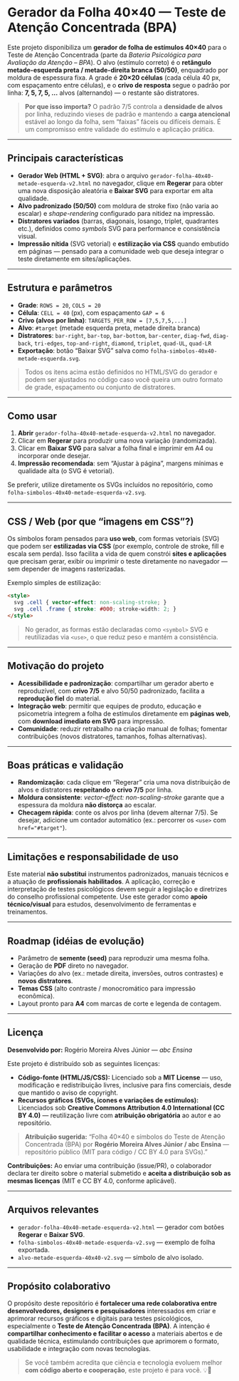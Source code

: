 # Gerador da Folha 40×40 — Teste de Atenção Concentrada (BPA)

Este projeto disponibiliza um **gerador de folha de estímulos 40×40** para o Teste de Atenção Concentrada (parte da *Bateria Psicológica para Avaliação da Atenção – BPA*).
O alvo (estímulo correto) é o **retângulo metade-esquerda preta / metade-direita branca (50/50)**, enquadrado por moldura de espessura fixa. A grade é **20×20 células** (cada célula 40 px, com espaçamento entre células), e o **crivo de resposta** segue o padrão por linha: **7, 5, 7, 5, …** alvos (alternando) — o restante são distratores.

> **Por que isso importa?**
> O padrão 7/5 controla a **densidade de alvos** por linha, reduzindo vieses de padrão e mantendo a **carga atencional** estável ao longo da folha, sem “faixas” fáceis ou difíceis demais. É um compromisso entre validade do estímulo e aplicação prática.

---

## Principais características

* **Gerador Web (HTML + SVG)**: abra o arquivo `gerador-folha-40x40-metade-esquerda-v2.html` no navegador, clique em **Regerar** para obter uma nova disposição aleatória e **Baixar SVG** para exportar em alta qualidade.
* **Alvo padronizado (50/50)** com moldura de stroke fixo (não varia ao escalar) e *shape-rendering* configurado para nitidez na impressão.
* **Distratores variados** (barras, diagonais, losango, triplet, quadrantes etc.), definidos como *symbols* SVG para performance e consistência visual.
* **Impressão nítida** (SVG vetorial) e **estilização via CSS** quando embutido em páginas — pensado para a comunidade web que deseja integrar o teste diretamente em sites/aplicações.

---

## Estrutura e parâmetros

* **Grade**: `ROWS = 20`, `COLS = 20`
* **Célula**: `CELL = 40` (px), com espaçamento `GAP = 6`
* **Crivo (alvos por linha)**: `TARGETS_PER_ROW = [7,5,7,5,...]`
* **Alvo**: `#target` (metade esquerda preta, metade direita branca)
* **Distratores**: `bar-right`, `bar-top`, `bar-bottom`, `bar-center`, `diag-fwd`, `diag-back`, `tri-edges`, `top-and-right`, `diamond`, `triplet`, `quad-UL`, `quad-LR`
* **Exportação**: botão “Baixar SVG” salva como `folha-simbolos-40x40-metade-esquerda.svg`.

> Todos os itens acima estão definidos no HTML/SVG do gerador e podem ser ajustados no código caso você queira um outro formato de grade, espaçamento ou conjunto de distratores.

---

## Como usar

1. **Abrir** `gerador-folha-40x40-metade-esquerda-v2.html` no navegador.
2. Clicar em **Regerar** para produzir uma nova variação (randomizada).
3. Clicar em **Baixar SVG** para salvar a folha final e imprimir em A4 ou incorporar onde desejar.
4. **Impressão recomendada**: sem “Ajustar à página”, margens mínimas e qualidade alta (o SVG é vetorial).

Se preferir, utilize diretamente os SVGs incluídos no repositório, como `folha-simbolos-40x40-metade-esquerda-v2.svg`.

---

## CSS / Web (por que “imagens em CSS”?)

Os símbolos foram pensados para **uso web**, com formas vetoriais (SVG) que podem ser **estilizadas via CSS** (por exemplo, controle de stroke, fill e escala sem perda). Isso facilita a vida de quem constrói **sites e aplicações** que precisam gerar, exibir ou imprimir o teste diretamente no navegador — sem depender de imagens rasterizadas.

Exemplo simples de estilização:

```html
<style>
  svg .cell { vector-effect: non-scaling-stroke; }
  svg .cell .frame { stroke: #000; stroke-width: 2; }
</style>
```

> No gerador, as formas estão declaradas como `<symbol>` SVG e reutilizadas via `<use>`, o que reduz peso e mantém a consistência.

---

## Motivação do projeto

* **Acessibilidade e padronização**: compartilhar um gerador aberto e reproduzível, com **crivo 7/5** e alvo 50/50 padronizado, facilita a **reprodução fiel** do material.
* **Integração web**: permitir que equipes de produto, educação e psicometria integrem a folha de estímulos diretamente em **páginas web**, com **download imediato em SVG** para impressão.
* **Comunidade**: reduzir retrabalho na criação manual de folhas; fomentar contribuições (novos distratores, tamanhos, folhas alternativas).

---

## Boas práticas e validação

* **Randomização**: cada clique em “Regerar” cria uma nova distribuição de alvos e distratores **respeitando o crivo 7/5** por linha.
* **Moldura consistente**: *vector-effect: non-scaling-stroke* garante que a espessura da moldura **não distorça** ao escalar.
* **Checagem rápida**: conte os alvos por linha (devem alternar 7/5). Se desejar, adicione um contador automático (ex.: percorrer os `<use>` com `href="#target"`).

---

## Limitações e responsabilidade de uso

Este material **não substitui** instrumentos padronizados, manuais técnicos e a atuação de **profissionais habilitados**. A aplicação, correção e interpretação de testes psicológicos devem seguir a legislação e diretrizes do conselho profissional competente.
Use este gerador como **apoio técnico/visual** para estudos, desenvolvimento de ferramentas e treinamentos.

---

## Roadmap (idéias de evolução)

* Parâmetro de **semente (seed)** para reproduzir uma mesma folha.
* Geração de **PDF** direto no navegador.
* Variações do alvo (ex.: metade direita, inversões, outros contrastes) e **novos distratores**.
* **Temas CSS** (alto contraste / monocromático para impressão econômica).
* Layout pronto para **A4** com marcas de corte e legenda de contagem.

---

## Licença

**Desenvolvido por:** Rogério Moreira Alves Júnior — *abc Ensina*

Este projeto é distribuído sob as seguintes licenças:

* **Código-fonte (HTML/JS/CSS):** Licenciado sob a **MIT License** — uso, modificação e redistribuição livres, inclusive para fins comerciais, desde que mantido o aviso de copyright.
* **Recursos gráficos (SVGs, ícones e variações de estímulos):** Licenciados sob **Creative Commons Attribution 4.0 International (CC BY 4.0)** — reutilização livre com **atribuição obrigatória** ao autor e ao repositório.

> **Atribuição sugerida:**
> “Folha 40×40 e símbolos do Teste de Atenção Concentrada (BPA) por **Rogério Moreira Alves Júnior / abc Ensina** — repositório público (MIT para código / CC BY 4.0 para SVGs).”

**Contribuições:** Ao enviar uma contribuição (issue/PR), o colaborador declara ter direito sobre o material submetido e **aceita a distribuição sob as mesmas licenças** (MIT e CC BY 4.0, conforme aplicável).

---

## Arquivos relevantes

* `gerador-folha-40x40-metade-esquerda-v2.html` — gerador com botões **Regerar** e **Baixar SVG**.
* `folha-simbolos-40x40-metade-esquerda-v2.svg` — exemplo de folha exportada.
* `alvo-metade-esquerda-40x40-v2.svg` — símbolo de alvo isolado.

---

## Propósito colaborativo

O propósito deste repositório é **fortalecer uma rede colaborativa entre desenvolvedores, designers e pesquisadores** interessados em criar e aprimorar recursos gráficos e digitais para testes psicológicos, especialmente o **Teste de Atenção Concentrada (BPA)**.
A intenção é **compartilhar conhecimento e facilitar o acesso** a materiais abertos e de qualidade técnica, estimulando contribuições que aprimorem o formato, usabilidade e integração com novas tecnologias.

> Se você também acredita que ciência e tecnologia evoluem melhor **com código aberto e cooperação**, este projeto é para você. 💡🤝

